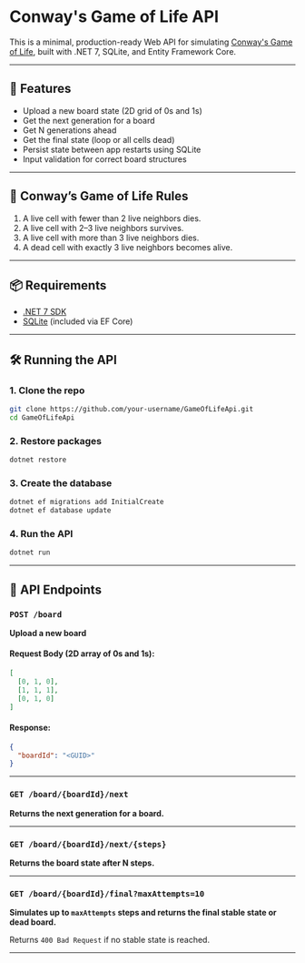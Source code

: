 # Conway's Game of Life API

This is a minimal, production-ready Web API for simulating [Conway's Game of Life](https://en.wikipedia.org/wiki/Conway%27s_Game_of_Life), built with .NET 7, SQLite, and Entity Framework Core.

---

## 🚀 Features

- Upload a new board state (2D grid of 0s and 1s)
- Get the next generation for a board
- Get N generations ahead
- Get the final state (loop or all cells dead)
- Persist state between app restarts using SQLite
- Input validation for correct board structures

---

## 🧠 Conway’s Game of Life Rules

1. A live cell with fewer than 2 live neighbors dies.
2. A live cell with 2–3 live neighbors survives.
3. A live cell with more than 3 live neighbors dies.
4. A dead cell with exactly 3 live neighbors becomes alive.

---

## 📦 Requirements

- [.NET 7 SDK](https://dotnet.microsoft.com/en-us/download/dotnet/7.0)
- [SQLite](https://www.sqlite.org/) (included via EF Core)

---

## 🛠️ Running the API

### 1. Clone the repo

```bash
git clone https://github.com/your-username/GameOfLifeApi.git
cd GameOfLifeApi
```

### 2. Restore packages

```bash
dotnet restore
```

### 3. Create the database

```bash
dotnet ef migrations add InitialCreate
dotnet ef database update
```

### 4. Run the API

```bash
dotnet run
```

---

## 🔗 API Endpoints

### `POST /board`
**Upload a new board**

#### Request Body (2D array of 0s and 1s):

```json
[
  [0, 1, 0],
  [1, 1, 1],
  [0, 1, 0]
]
```

#### Response:

```json
{
  "boardId": "<GUID>"
}
```

---

### `GET /board/{boardId}/next`
**Returns the next generation for a board.**

---

### `GET /board/{boardId}/next/{steps}`
**Returns the board state after N steps.**

---

### `GET /board/{boardId}/final?maxAttempts=10`
**Simulates up to `maxAttempts` steps and returns the final stable state or dead board.**

Returns `400 Bad Request` if no stable state is reached.

---
